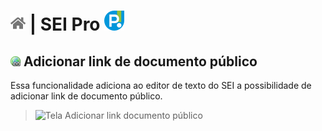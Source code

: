 # [![Home](../img/home.png)](../) |  SEI Pro ![Icone](../img/icon-32.png)

## ![SEI Pro Adicionar link documento público](../img/icon-docpublico.png) Adicionar link de documento público

Essa funcionalidade adiciona ao editor de texto do SEI a possibilidade de adicionar link de documento público.

> ![Tela Adicionar link documento público](../img/tela-docpublico.gif) 


